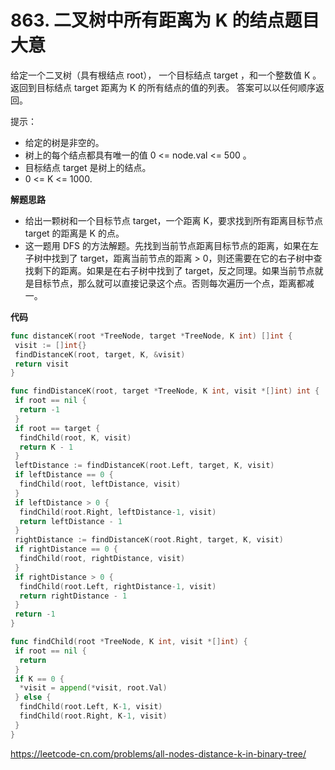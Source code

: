 # 863. 二叉树中所有距离为 K 的结点**题目大意**  

给定一个二叉树（具有根结点 root）， 一个目标结点 target ，和一个整数值 K 。返回到目标结点 target 距离为 K 的所有结点的值的列表。 答案可以以任何顺序返回。

提示：

- 给定的树是非空的。
- 树上的每个结点都具有唯一的值 0 <= node.val <= 500 。
- 目标结点 target 是树上的结点。
- 0 <= K <= 1000.

**解题思路** 

- 给出一颗树和一个目标节点 target，一个距离 K，要求找到所有距离目标节点 target 的距离是 K 的点。
- 这一题用 DFS 的方法解题。先找到当前节点距离目标节点的距离，如果在左子树中找到了 target，距离当前节点的距离 > 0，则还需要在它的右子树中查找剩下的距离。如果是在右子树中找到了 target，反之同理。如果当前节点就是目标节点，那么就可以直接记录这个点。否则每次遍历一个点，距离都减一。

**代码** 

```go
func distanceK(root *TreeNode, target *TreeNode, K int) []int {
 visit := []int{}
 findDistanceK(root, target, K, &visit)
 return visit
}

func findDistanceK(root, target *TreeNode, K int, visit *[]int) int {
 if root == nil {
  return -1
 }
 if root == target {
  findChild(root, K, visit)
  return K - 1
 }
 leftDistance := findDistanceK(root.Left, target, K, visit)
 if leftDistance == 0 {
  findChild(root, leftDistance, visit)
 }
 if leftDistance > 0 {
  findChild(root.Right, leftDistance-1, visit)
  return leftDistance - 1
 }
 rightDistance := findDistanceK(root.Right, target, K, visit)
 if rightDistance == 0 {
  findChild(root, rightDistance, visit)
 }
 if rightDistance > 0 {
  findChild(root.Left, rightDistance-1, visit)
  return rightDistance - 1
 }
 return -1
}

func findChild(root *TreeNode, K int, visit *[]int) {
 if root == nil {
  return
 }
 if K == 0 {
  *visit = append(*visit, root.Val)
 } else {
  findChild(root.Left, K-1, visit)
  findChild(root.Right, K-1, visit)
 }
}
```

https://leetcode-cn.com/problems/all-nodes-distance-k-in-binary-tree/